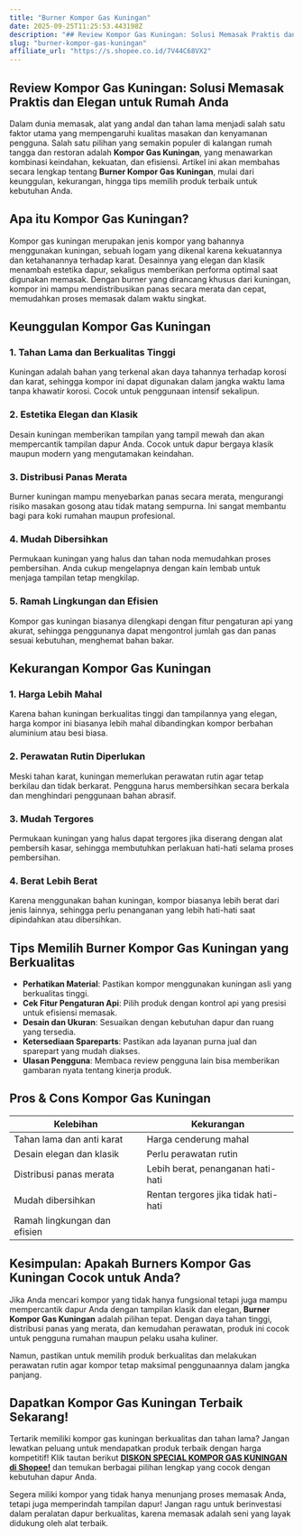 ```yaml
---
title: "Burner Kompor Gas Kuningan"
date: 2025-09-25T11:25:53.443198Z
description: "## Review Kompor Gas Kuningan: Solusi Memasak Praktis dan Elegan untuk Rumah Anda..."
slug: "burner-kompor-gas-kuningan"
affiliate_url: "https://s.shopee.co.id/7V44C68VX2"
---
```

## Review Kompor Gas Kuningan: Solusi Memasak Praktis dan Elegan untuk Rumah Anda

Dalam dunia memasak, alat yang andal dan tahan lama menjadi salah satu faktor utama yang mempengaruhi kualitas masakan dan kenyamanan pengguna. Salah satu pilihan yang semakin populer di kalangan rumah tangga dan restoran adalah **Kompor Gas Kuningan**, yang menawarkan kombinasi keindahan, kekuatan, dan efisiensi. Artikel ini akan membahas secara lengkap tentang **Burner Kompor Gas Kuningan**, mulai dari keunggulan, kekurangan, hingga tips memilih produk terbaik untuk kebutuhan Anda.

## Apa itu Kompor Gas Kuningan?

Kompor gas kuningan merupakan jenis kompor yang bahannya menggunakan kuningan, sebuah logam yang dikenal karena kekuatannya dan ketahanannya terhadap karat. Desainnya yang elegan dan klasik menambah estetika dapur, sekaligus memberikan performa optimal saat digunakan memasak. Dengan burner yang dirancang khusus dari kuningan, kompor ini mampu mendistribusikan panas secara merata dan cepat, memudahkan proses memasak dalam waktu singkat.

## Keunggulan Kompor Gas Kuningan

### 1. Tahan Lama dan Berkualitas Tinggi

Kuningan adalah bahan yang terkenal akan daya tahannya terhadap korosi dan karat, sehingga kompor ini dapat digunakan dalam jangka waktu lama tanpa khawatir korosi. Cocok untuk penggunaan intensif sekalipun.

### 2. Estetika Elegan dan Klasik

Desain kuningan memberikan tampilan yang tampil mewah dan akan mempercantik tampilan dapur Anda. Cocok untuk dapur bergaya klasik maupun modern yang mengutamakan keindahan.

### 3. Distribusi Panas Merata

Burner kuningan mampu menyebarkan panas secara merata, mengurangi risiko masakan gosong atau tidak matang sempurna. Ini sangat membantu bagi para koki rumahan maupun profesional.

### 4. Mudah Dibersihkan

Permukaan kuningan yang halus dan tahan noda memudahkan proses pembersihan. Anda cukup mengelapnya dengan kain lembab untuk menjaga tampilan tetap mengkilap.

### 5. Ramah Lingkungan dan Efisien

Kompor gas kuningan biasanya dilengkapi dengan fitur pengaturan api yang akurat, sehingga penggunanya dapat mengontrol jumlah gas dan panas sesuai kebutuhan, menghemat bahan bakar.

## Kekurangan Kompor Gas Kuningan

### 1. Harga Lebih Mahal

Karena bahan kuningan berkualitas tinggi dan tampilannya yang elegan, harga kompor ini biasanya lebih mahal dibandingkan kompor berbahan aluminium atau besi biasa.

### 2. Perawatan Rutin Diperlukan

Meski tahan karat, kuningan memerlukan perawatan rutin agar tetap berkilau dan tidak berkarat. Pengguna harus membersihkan secara berkala dan menghindari penggunaan bahan abrasif.

### 3. Mudah Tergores

Permukaan kuningan yang halus dapat tergores jika diserang dengan alat pembersih kasar, sehingga membutuhkan perlakuan hati-hati selama proses pembersihan.

### 4. Berat Lebih Berat

Karena menggunakan bahan kuningan, kompor biasanya lebih berat dari jenis lainnya, sehingga perlu penanganan yang lebih hati-hati saat dipindahkan atau dibersihkan.

## Tips Memilih Burner Kompor Gas Kuningan yang Berkualitas

- **Perhatikan Material**: Pastikan kompor menggunakan kuningan asli yang berkualitas tinggi.
- **Cek Fitur Pengaturan Api**: Pilih produk dengan kontrol api yang presisi untuk efisiensi memasak.
- **Desain dan Ukuran**: Sesuaikan dengan kebutuhan dapur dan ruang yang tersedia.
- **Ketersediaan Spareparts**: Pastikan ada layanan purna jual dan sparepart yang mudah diakses.
- **Ulasan Pengguna**: Membaca review pengguna lain bisa memberikan gambaran nyata tentang kinerja produk.

## Pros & Cons Kompor Gas Kuningan

| Kelebihan                                | Kekurangan                              |
|------------------------------------------|----------------------------------------|
| Tahan lama dan anti karat               | Harga cenderung mahal                |
| Desain elegan dan klasik                | Perlu perawatan rutin               |
| Distribusi panas merata                 | Lebih berat, penanganan hati-hati   |
| Mudah dibersihkan                      | Rentan tergores jika tidak hati-hati |
| Ramah lingkungan dan efisien           |                                        |

## Kesimpulan: Apakah Burners Kompor Gas Kuningan Cocok untuk Anda?

Jika Anda mencari kompor yang tidak hanya fungsional tetapi juga mampu mempercantik dapur Anda dengan tampilan klasik dan elegan, **Burner Kompor Gas Kuningan** adalah pilihan tepat. Dengan daya tahan tinggi, distribusi panas yang merata, dan kemudahan perawatan, produk ini cocok untuk pengguna rumahan maupun pelaku usaha kuliner.

Namun, pastikan untuk memilih produk berkualitas dan melakukan perawatan rutin agar kompor tetap maksimal penggunaannya dalam jangka panjang.

## Dapatkan Kompor Gas Kuningan Terbaik Sekarang!

Tertarik memiliki kompor gas kuningan berkualitas dan tahan lama? Jangan lewatkan peluang untuk mendapatkan produk terbaik dengan harga kompetitif! Klik tautan berikut [**DISKON SPECIAL KOMPOR GAS KUNINGAN di Shopee!**](https://s.shopee.co.id/7V44C68VX2) dan temukan berbagai pilihan lengkap yang cocok dengan kebutuhan dapur Anda.

Segera miliki kompor yang tidak hanya menunjang proses memasak Anda, tetapi juga memperindah tampilan dapur! Jangan ragu untuk berinvestasi dalam peralatan dapur berkualitas, karena memasak adalah seni yang layak didukung oleh alat terbaik.